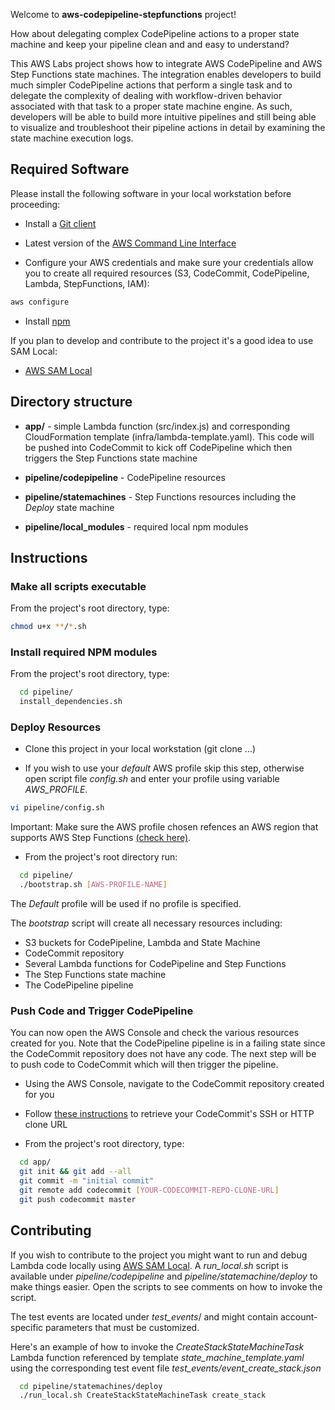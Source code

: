 

Welcome to __aws-codepipeline-stepfunctions__ project! 

How about delegating complex CodePipeline actions to a proper state machine and keep your pipeline clean and and easy to understand? 



This AWS Labs project shows how to integrate AWS CodePipeline and AWS Step Functions state machines. The integration enables developers to build much simpler CodePipeline actions that perform a single task and to delegate the complexity of dealing with workflow-driven behavior associated with that task to a proper state machine engine. As such, developers will be able to build more intuitive pipelines and still being able to visualize and troubleshoot their pipeline actions in detail by examining the state machine execution logs.

## Required Software

Please install the following software in your local workstation before proceeding:

* Install a [Git client](https://git-scm.com/downloads)

* Latest version of the [AWS Command Line Interface](http://docs.aws.amazon.com/cli/latest/userguide/installing.html)

* Configure your AWS credentials and make sure your credentials allow you to create all required resources (S3, CodeCommit, CodePipeline, Lambda, StepFunctions, IAM): 

```bash
aws configure
```

* Install [npm](https://www.npmjs.com/get-npm)

If you plan to develop and contribute to the project it's a good idea to use SAM Local:

* [AWS SAM Local](https://github.com/awslabs/aws-sam-local)

## Directory structure

* __app/__ - simple Lambda function (src/index.js) and corresponding CloudFormation template (infra/lambda-template.yaml). This code will be pushed into CodeCommit to kick off CodePipeline which then triggers the Step Functions state machine

* __pipeline/codepipeline__ - CodePipeline resources

* __pipeline/statemachines__ - Step Functions resources including the _Deploy_ state machine

* __pipeline/local_modules__ - required local npm modules

## Instructions

### Make all scripts executable

From the project's root directory, type:

```bash
chmod u+x **/*.sh
```

### Install required NPM modules

From the project's root directory, type:

```bash
  cd pipeline/
  install_dependencies.sh
```

### Deploy Resources

* Clone this project in your local workstation (git clone ...)

* If you wish to use your _default_ AWS profile skip this step, otherwise open script file _config.sh_ and enter your profile using variable _AWS\_PROFILE_.

```bash
vi pipeline/config.sh
```

Important: Make sure the AWS profile chosen refences an AWS region that supports AWS Step Functions [(check here)](https://aws.amazon.com/about-aws/global-infrastructure/regional-product-services/).

* From the project's root directory run:

```bash
  cd pipeline/
  ./bootstrap.sh [AWS-PROFILE-NAME]
```

The _Default_ profile will be used if no profile is specified.

The _bootstrap_ script will create all necessary resources including:

* S3 buckets for CodePipeline, Lambda and State Machine
* CodeCommit repository
* Several Lambda functions for CodePipeline and Step Functions 
* The Step Functions state machine
* The CodePipeline pipeline

### Push Code and Trigger CodePipeline

You can now open the AWS Console and check the various resources created for you. Note that the CodePipeline pipeline is in a failing state since the CodeCommit repository does not have any code. The next step will be to push code to CodeCommit which will then trigger the pipeline. 

* Using the AWS Console, navigate to the CodeCommit repository created for you

* Follow [these instructions](http://docs.aws.amazon.com/codecommit/latest/userguide/how-to-connect.html) to retrieve your CodeCommit's SSH or HTTP clone URL

* From the project's root directory, type:

```bash
  cd app/
  git init && git add --all
  git commit -m "initial commit"
  git remote add codecommit [YOUR-CODECOMMIT-REPO-CLONE-URL]
  git push codecommit master
```

## Contributing

If you wish to contribute to the project you might want to run and debug Lambda code locally using [AWS SAM Local](https://github.com/awslabs/aws-sam-local). A _run\_local.sh_ script is available under _pipeline/codepipeline_ and _pipeline/statemachine/deploy_ to make things easier. Open the scripts to see comments on how to invoke the script.

The test events are located under _test\_events_/ and might contain account-specific parameters that must be customized. 

Here's an example of how to invoke the _CreateStackStateMachineTask_ Lambda function referenced by template _state\_machine\_template.yaml_ using the corresponding test event file _test\_events/event\_create\_stack.json_

```bash
  cd pipeline/statemachines/deploy
  ./run_local.sh CreateStackStateMachineTask create_stack
```

